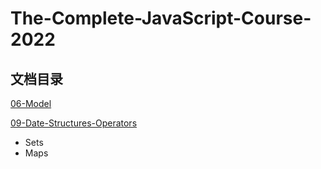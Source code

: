 # The-Complete-JavaScript-Course-2022

## 文档目录

[06-Model](06-Model\README.md)

[09-Date-Structures-Operators](09-Date-Structures-Operators)
- Sets
- Maps

